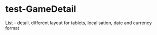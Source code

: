 # test-GameDetail
List - detail, different layout for tablets, localisation, date and currency format
